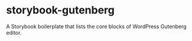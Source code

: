 # storybook-gutenberg
A Storybook boilerplate that lists the core blocks of WordPress Gutenberg editor.
